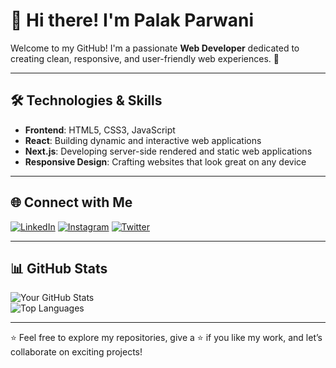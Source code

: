 # 👋 Hi there! I'm Palak Parwani 

Welcome to my GitHub! I'm a passionate **Web Developer** dedicated to creating clean, responsive, and user-friendly web experiences. 🚀  

---

## 🛠️ Technologies & Skills  
- **Frontend**: HTML5, CSS3, JavaScript  
- **React**:  Building dynamic and interactive web applications
- **Next.js**:  Developing server-side rendered and static web applications
- **Responsive Design**: Crafting websites that look great on any device

---



## 🌐 Connect with Me  
[![LinkedIn](https://img.shields.io/badge/LinkedIn-0077B5?style=for-the-badge&logo=linkedin&logoColor=white)](https://www.linkedin.com/in/palak-parwani-203a36236/) [![Instagram](https://img.shields.io/badge/Instagram-E4405F?style=for-the-badge&logo=instagram&logoColor=white)](https://www.instagram.com/palakparwanii__/) [![Twitter](https://img.shields.io/badge/Twitter-1DA1F2?style=for-the-badge&logo=twitter&logoColor=white)](https://x.com/palakparwani__)





---

## 📊 GitHub Stats  

![Your GitHub Stats](https://github-readme-stats.vercel.app/api?username=palak-parwani&show_icons=true&theme=radical)  
![Top Languages](https://github-readme-stats.vercel.app/api/top-langs/?username=palak-parwani&layout=compact&theme=radical)
 

---

⭐️ Feel free to explore my repositories, give a ⭐️ if you like my work, and let’s collaborate on exciting projects!  
